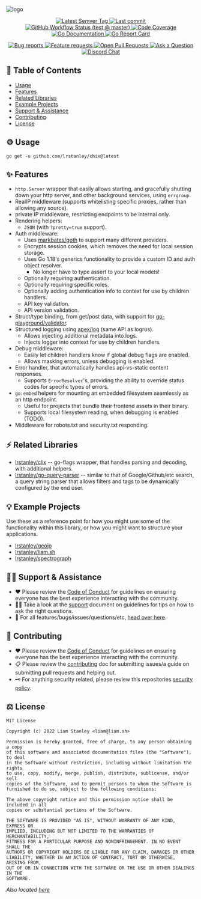 <!-- template:define:options
{
  "nodescription": true
}
-->
![logo](https://liam.sh/-/gh/svg/lrstanley/chix?icon=logos%3Ago&icon.height=65&layout=left&font=1.1&icon.color=rgba%280%2C+0%2C+0%2C+1%29)

<!-- template:begin:header -->
<!-- do not edit anything in this "template" block, its auto-generated -->

<p align="center">
  <a href="https://github.com/lrstanley/chix/tags">
    <img title="Latest Semver Tag" src="https://img.shields.io/github/v/tag/lrstanley/chix?style=flat-square">
  </a>
  <a href="https://github.com/lrstanley/chix/commits/master">
    <img title="Last commit" src="https://img.shields.io/github/last-commit/lrstanley/chix?style=flat-square">
  </a>



  <a href="https://github.com/lrstanley/chix/actions?query=workflow%3Atest+event%3Apush">
    <img title="GitHub Workflow Status (test @ master)" src="https://img.shields.io/github/actions/workflow/status/lrstanley/chix/test.yml?branch=master&label=test&style=flat-square">
  </a>



  <a href="https://codecov.io/gh/lrstanley/chix">
    <img title="Code Coverage" src="https://img.shields.io/codecov/c/github/lrstanley/chix/master?style=flat-square">
  </a>

  <a href="https://pkg.go.dev/github.com/lrstanley/chix">
    <img title="Go Documentation" src="https://pkg.go.dev/badge/github.com/lrstanley/chix?style=flat-square">
  </a>
  <a href="https://goreportcard.com/report/github.com/lrstanley/chix">
    <img title="Go Report Card" src="https://goreportcard.com/badge/github.com/lrstanley/chix?style=flat-square">
  </a>
</p>
<p align="center">
  <a href="https://github.com/lrstanley/chix/issues?q=is:open+is:issue+label:bug">
    <img title="Bug reports" src="https://img.shields.io/github/issues/lrstanley/chix/bug?label=issues&style=flat-square">
  </a>
  <a href="https://github.com/lrstanley/chix/issues?q=is:open+is:issue+label:enhancement">
    <img title="Feature requests" src="https://img.shields.io/github/issues/lrstanley/chix/enhancement?label=feature%20requests&style=flat-square">
  </a>
  <a href="https://github.com/lrstanley/chix/pulls">
    <img title="Open Pull Requests" src="https://img.shields.io/github/issues-pr/lrstanley/chix?label=prs&style=flat-square">
  </a>
  <a href="https://github.com/lrstanley/chix/discussions/new?category=q-a">
    <img title="Ask a Question" src="https://img.shields.io/badge/support-ask_a_question!-blue?style=flat-square">
  </a>
  <a href="https://liam.sh/chat"><img src="https://img.shields.io/badge/discord-bytecord-blue.svg?style=flat-square" title="Discord Chat"></a>
</p>
<!-- template:end:header -->

<!-- template:begin:toc -->
<!-- do not edit anything in this "template" block, its auto-generated -->
## :link: Table of Contents

  - [Usage](#gear-usage)
  - [Features](#sparkles-features)
  - [Related Libraries](#zap-related-libraries)
  - [Example Projects](#bulb-example-projects)
  - [Support &amp; Assistance](#raising_hand_man-support--assistance)
  - [Contributing](#handshake-contributing)
  - [License](#balance_scale-license)
<!-- template:end:toc -->

## :gear: Usage

<!-- template:begin:goget -->
<!-- do not edit anything in this "template" block, its auto-generated -->
```console
go get -u github.com/lrstanley/chix@latest
```
<!-- template:end:goget -->

## :sparkles: Features

- `http.Server` wrapper that easily allows starting, and gracefully shutting
  down your http server, and other background services, using `errgroup`.
- RealIP middleware (supports whitelisting specific proxies, rather than allowing
  any source).
- private IP middleware, restricting endpoints to be internal only.
- Rendering helpers:
  - `JSON` (with `?pretty=true` support).
- Auth middleware:
  - Uses [markbates/goth](https://github.com/markbates/goth) to support many
    different providers.
  - Encrypts session cookies, which removes the need for local session storage.
  - Uses Go 1.18's generics functionality to provide a custom ID and auth object
    resolver.
    - No longer have to type assert to your local models!
  - Optionally requiring authentication.
  - Optionally requiring specific roles.
  - Optionally adding authentication info to context for use by children handlers.
  - API key validation.
  - API version validation.
- Struct/type binding, from get/post data, with support for [go-playground/validator](https://github.com/go-playground/validator).
- Structured logging using [apex/log](https://github.com/apex/log) (same API
  as logrus).
  - Allows injecting additional metadata into logs.
  - Injects logger into context for use by children handlers.
- Debug middleware:
  - Easily let children handlers know if global debug flags are enabled.
  - Allows masking errors, unless debugging is enabled.
- Error handler, that automatically handles api-vs-static content responses.
  - Supports `ErrorResolver`'s, providing the ability to override status codes
    for specific types of errors.
- `go:embed` helpers for mounting an embedded filesystem seamlessly as an http
  endpoint.
  - Useful for projects that bundle their frontend assets in their binary.
  - Supports local filesystem reading, when debugging is enabled (TODO).
- Middleware for robots.txt and security.txt responding.

## :zap: Related Libraries

- [lrstanley/clix](https://github.com/lrstanley/clix) -- go-flags wrapper, that
  handles parsing and decoding, with additional helpers.
- [lrstanley/go-query-parser](https://github.com/lrstanley/go-queryparser) -- similar
  to that of Google/Github/etc search, a query string parser that allows filters
  and tags to be dynamically configured by the end user.

## :bulb: Example Projects

Use these as a reference point for how you might use some of the functionality within
this library, or how you might want to structure your applications.

- [lrstanley/geoip](https://github.com/lrstanley/geoip)
- [lrstanley/liam.sh](https://github.com/lrstanley/liam.sh)
- [lrstanley/spectrograph](https://github.com/lrstanley/spectrograph)

<!-- template:begin:support -->
<!-- do not edit anything in this "template" block, its auto-generated -->
## :raising_hand_man: Support & Assistance

* :heart: Please review the [Code of Conduct](.github/CODE_OF_CONDUCT.md) for
     guidelines on ensuring everyone has the best experience interacting with
     the community.
* :raising_hand_man: Take a look at the [support](.github/SUPPORT.md) document on
     guidelines for tips on how to ask the right questions.
* :lady_beetle: For all features/bugs/issues/questions/etc, [head over here](https://github.com/lrstanley/chix/issues/new/choose).
<!-- template:end:support -->

<!-- template:begin:contributing -->
<!-- do not edit anything in this "template" block, its auto-generated -->
## :handshake: Contributing

* :heart: Please review the [Code of Conduct](.github/CODE_OF_CONDUCT.md) for guidelines
     on ensuring everyone has the best experience interacting with the
    community.
* :clipboard: Please review the [contributing](.github/CONTRIBUTING.md) doc for submitting
     issues/a guide on submitting pull requests and helping out.
* :old_key: For anything security related, please review this repositories [security policy](https://github.com/lrstanley/chix/security/policy).
<!-- template:end:contributing -->

<!-- template:begin:license -->
<!-- do not edit anything in this "template" block, its auto-generated -->
## :balance_scale: License

```
MIT License

Copyright (c) 2022 Liam Stanley <liam@liam.sh>

Permission is hereby granted, free of charge, to any person obtaining a copy
of this software and associated documentation files (the "Software"), to deal
in the Software without restriction, including without limitation the rights
to use, copy, modify, merge, publish, distribute, sublicense, and/or sell
copies of the Software, and to permit persons to whom the Software is
furnished to do so, subject to the following conditions:

The above copyright notice and this permission notice shall be included in all
copies or substantial portions of the Software.

THE SOFTWARE IS PROVIDED "AS IS", WITHOUT WARRANTY OF ANY KIND, EXPRESS OR
IMPLIED, INCLUDING BUT NOT LIMITED TO THE WARRANTIES OF MERCHANTABILITY,
FITNESS FOR A PARTICULAR PURPOSE AND NONINFRINGEMENT. IN NO EVENT SHALL THE
AUTHORS OR COPYRIGHT HOLDERS BE LIABLE FOR ANY CLAIM, DAMAGES OR OTHER
LIABILITY, WHETHER IN AN ACTION OF CONTRACT, TORT OR OTHERWISE, ARISING FROM,
OUT OF OR IN CONNECTION WITH THE SOFTWARE OR THE USE OR OTHER DEALINGS IN THE
SOFTWARE.
```

_Also located [here](LICENSE)_
<!-- template:end:license -->
